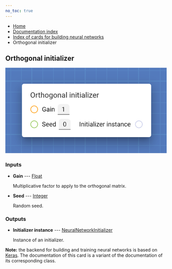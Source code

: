 ```yaml
---
no_toc: true
---
```


<ul class="breadcrumb">
    <li><a href="">Home</a></li>
    <li><a href="documentation">Documentation index</a></li>
    <li><a href="neural_network_cards/">Index of cards for building neural networks</a></li>
    <li>Orthogonal initializer</li>
</ul>

## Orthogonal initializer



!["Orthogonal initializer" card](assets/img/neural_network_cards/initializer_Orthogonal.png)


### Inputs


* **Gain** --- [Float](types/Float)

  Multiplicative factor to apply to the orthogonal matrix.

* **Seed** --- [Integer](types/Integer)

  Random seed.





### Outputs


* **Initializer instance** --- [NeuralNetworkInitializer](types/NeuralNetworkInitializer)

  Instance of an initializer.






**Note:** the backend for building and training neural networks is based on [Keras](https://keras.io/). The documentation of this card is a variant of the documentation of its corresponding class.